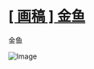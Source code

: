# [[ 画稿 ] 金鱼](https://github.com/myogg/Gitblog/issues/14)

金鱼

![Image](https://github.com/user-attachments/assets/7b993f4a-d0fa-4731-be33-80933eb5e886)